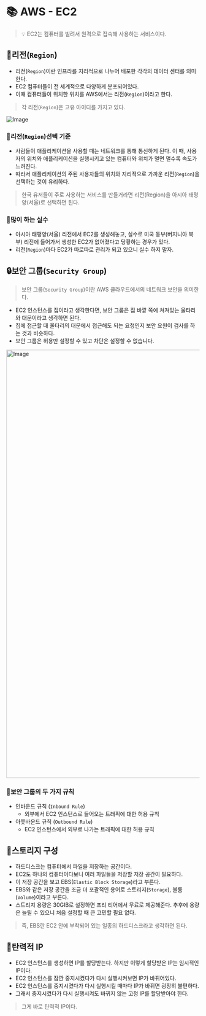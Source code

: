 # 📚 AWS - EC2 

> 💡 EC2는 컴퓨터를 빌려서 원격으로 접속해 사용하는 서비스이다. 

## 🍙리전(`Region`)

* 리전(`Region`)이란 인프라를 지리적으로 나누어 배포한 각각의 데이터 센터를 의미한다.
* EC2 컴퓨터들이 전 세계적으로 다양하게 분포되어있다.
* 이때 컴퓨터들이 위치한 위치를 AWS에서는 리전(`Region`)이라고 한다.

> 각 리전(`Region`)은 고유 아이디를 가지고 있다. 

![Image](https://github.com/user-attachments/assets/7a77a3bf-f847-413d-a391-d683b7a1b943)

### 🌭리전(`Region`)선텍 기준

* 사람들이 애플리케이션을 사용할 때는 네트워크를 통해 통신하게 된다. 이 때, 사용자의 위치와 애플리케이션을 실행시키고 있는 컴퓨터와 위치가 멀면 멀수록 속도가 느려진다. 
*  따라서 애플리케이션의 주된 사용자들의 위치와 지리적으로 가까운 리전(`Region`)을 선택하는 것이 유리하다. 
> 한국 유저들이 주로 사용하는 서비스를 만들거라면 리전(Region)을 아시아 태평양(서울)로 선택하면 된다. 

### 🍜많이 하는 실수 
* 아시아 태평양(서울) 리전에서 EC2를 생성해놓고, 실수로 미국 동부(버지니아 북부) 리전에 들어가서 생성한 EC2가 없어졌다고 당황하는 경우가 있다. 
* 리전(`Region`)마다 EC2가 따로따로 관리가 되고 있으니 실수 하지 말자.


## 🔒보안 그룹(`Security Group`)
> 보안 그룹(`Security Group`)이란 AWS 클라우드에서의 네트워크 보안을 의미한다. 

* EC2 인스턴스를 집이라고 생각한다면, 보안 그룹은 집 바깥 쪽에 쳐져있는 울타리와 대문이라고 생각하면 된다. 
* 집에 접근할 때 울타리의 대문에서 접근해도 되는 요청인지 보안 요원이 검사를 하는 것과 비슷하다. 
* 보안 그룹은 허용만 설정할 수 있고 차단은 설정할 수 없습니다.

<img width="1116" alt="Image" src="https://github.com/user-attachments/assets/78731e9d-62c9-4cdf-ae16-f01093a6828e" />

### 👻보안 그룹의 두 가지 규칙
* 인바운드 규칙 (`Inbound Rule`)
    * 외부에서 EC2 인스턴스로 들어오는 트래픽에 대한 허용 규칙
* 아웃바운드 규칙 (`Outbound Rule`)
    * EC2 인스턴스에서 외부로 나가는 트래픽에 대한 허용 규칙

## 🐰스토리지 구성

*  하드디스크는 컴퓨터에서 파일을 저장하는 공간이다. 
* EC2도 하나의 컴퓨터이다보니 여러 파일들을 저장할 저장 공간이 필요하다. 
* 이 저장 공간을 보고 EBS(`Elastic Block Storage`)라고 부른다.
* EBS와 같은 저장 공간을 조금 더 포괄적인 용어로 스토리지(`Storage`), 볼륨(`Volume`)이라고 부른다. 
* 스트리지 용량은 30GIB로 설정하면 프리 티어에서 무료로 제공해준다. 추후에 용량은 늘릴 수 있으니 처음 설정할 때 큰 고민할 필요 없다.

> 즉, EBS란 EC2 안에 부착되어 있는 일종의 하드디스크라고 생각하면 된다. 

## 👀탄력적 IP

* EC2 인스턴스를 생성하면 IP를 할당받는다. 하지만 이렇게 할당받은 IP는 임시적인 IP이다. 
* EC2 인스턴스를 잠깐 중지시켰다가 다시 실행시켜보면 IP가 바뀌어있다. 
* EC2 인스턴스를 중지시켰다가 다시 실행시킬 때마다 IP가 바뀌면 굉장히 불편하다. 
* 그래서 중지시켰다가 다시 실행시켜도 바뀌지 않는 고정 IP를 할당받아야 한다. 
> 그게 바로 탄력적 IP이다.


